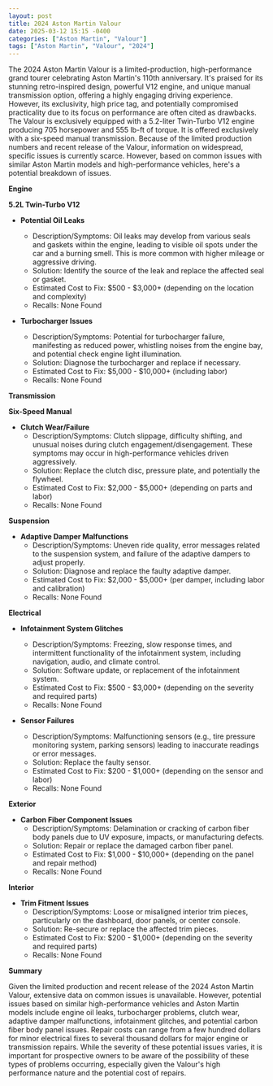 ```yaml
---
layout: post
title: 2024 Aston Martin Valour
date: 2025-03-12 15:15 -0400
categories: ["Aston Martin", "Valour"]
tags: ["Aston Martin", "Valour", "2024"]
---
```

The 2024 Aston Martin Valour is a limited-production, high-performance grand tourer celebrating Aston Martin's 110th anniversary. It's praised for its stunning retro-inspired design, powerful V12 engine, and unique manual transmission option, offering a highly engaging driving experience. However, its exclusivity, high price tag, and potentially compromised practicality due to its focus on performance are often cited as drawbacks. The Valour is exclusively equipped with a 5.2-liter Twin-Turbo V12 engine producing 705 horsepower and 555 lb-ft of torque. It is offered exclusively with a six-speed manual transmission. Because of the limited production numbers and recent release of the Valour, information on widespread, specific issues is currently scarce. However, based on common issues with similar Aston Martin models and high-performance vehicles, here's a potential breakdown of issues.

**Engine**

**5.2L Twin-Turbo V12**

*   **Potential Oil Leaks**
    *   Description/Symptoms: Oil leaks may develop from various seals and gaskets within the engine, leading to visible oil spots under the car and a burning smell. This is more common with higher mileage or aggressive driving.
    *   Solution: Identify the source of the leak and replace the affected seal or gasket.
    *   Estimated Cost to Fix: $500 - $3,000+ (depending on the location and complexity)
    *   Recalls: None Found

*   **Turbocharger Issues**
    *   Description/Symptoms: Potential for turbocharger failure, manifesting as reduced power, whistling noises from the engine bay, and potential check engine light illumination.
    *   Solution: Diagnose the turbocharger and replace if necessary.
    *   Estimated Cost to Fix: $5,000 - $10,000+ (including labor)
    *   Recalls: None Found

**Transmission**

**Six-Speed Manual**

*   **Clutch Wear/Failure**
    *   Description/Symptoms: Clutch slippage, difficulty shifting, and unusual noises during clutch engagement/disengagement. These symptoms may occur in high-performance vehicles driven aggressively.
    *   Solution: Replace the clutch disc, pressure plate, and potentially the flywheel.
    *   Estimated Cost to Fix: $2,000 - $5,000+ (depending on parts and labor)
    *   Recalls: None Found

**Suspension**

*   **Adaptive Damper Malfunctions**
    *   Description/Symptoms: Uneven ride quality, error messages related to the suspension system, and failure of the adaptive dampers to adjust properly.
    *   Solution: Diagnose and replace the faulty adaptive damper.
    *   Estimated Cost to Fix: $2,000 - $5,000+ (per damper, including labor and calibration)
    *   Recalls: None Found

**Electrical**

*   **Infotainment System Glitches**
    *   Description/Symptoms: Freezing, slow response times, and intermittent functionality of the infotainment system, including navigation, audio, and climate control.
    *   Solution: Software update, or replacement of the infotainment system.
    *   Estimated Cost to Fix: $500 - $3,000+ (depending on the severity and required parts)
    *   Recalls: None Found

*   **Sensor Failures**
    *   Description/Symptoms: Malfunctioning sensors (e.g., tire pressure monitoring system, parking sensors) leading to inaccurate readings or error messages.
    *   Solution: Replace the faulty sensor.
    *   Estimated Cost to Fix: $200 - $1,000+ (depending on the sensor and labor)
    *   Recalls: None Found

**Exterior**

*   **Carbon Fiber Component Issues**
    *   Description/Symptoms: Delamination or cracking of carbon fiber body panels due to UV exposure, impacts, or manufacturing defects.
    *   Solution: Repair or replace the damaged carbon fiber panel.
    *   Estimated Cost to Fix: $1,000 - $10,000+ (depending on the panel and repair method)
    *   Recalls: None Found

**Interior**

*   **Trim Fitment Issues**
    *   Description/Symptoms: Loose or misaligned interior trim pieces, particularly on the dashboard, door panels, or center console.
    *   Solution: Re-secure or replace the affected trim pieces.
    *   Estimated Cost to Fix: $200 - $1,000+ (depending on the severity and required parts)
    *   Recalls: None Found

**Summary**

Given the limited production and recent release of the 2024 Aston Martin Valour, extensive data on common issues is unavailable. However, potential issues based on similar high-performance vehicles and Aston Martin models include engine oil leaks, turbocharger problems, clutch wear, adaptive damper malfunctions, infotainment glitches, and potential carbon fiber body panel issues. Repair costs can range from a few hundred dollars for minor electrical fixes to several thousand dollars for major engine or transmission repairs. While the severity of these potential issues varies, it is important for prospective owners to be aware of the possibility of these types of problems occurring, especially given the Valour's high performance nature and the potential cost of repairs.

